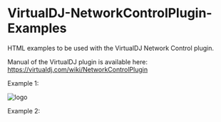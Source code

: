 # VirtualDJ-NetworkControlPlugin-Examples
HTML examples to be used with the VirtualDJ Network Control plugin.

Manual of the VirtualDJ plugin is available here:
https://virtualdj.com/wiki/NetworkControlPlugin

Example 1:

![logo](https://github.com/djcel/VirtualDJ-NetworkControlPlugin-Examples/blob/main/Preview_example1.png?raw=true "")

Example 2:



